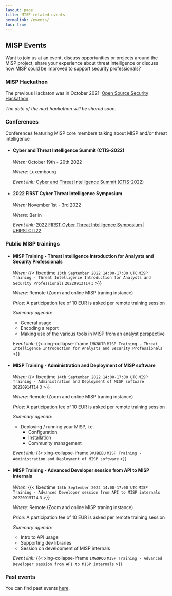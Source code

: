 ```yaml
---
layout: page
title: MISP-related events
permalink: /events/
toc: true
---
```


## MISP Events

Want to join us at an event, discuss opportunities or projects around the MISP project, share your experience about threat intelligence or discuss how MISP could be improved to support security professionals?

### MISP Hackathon

The previous Hackaton was in October 2021: [Open Source Security Hackathon](/hackathon/)

*The date of the next hackathon will be shared soon.*

### Conferences 
Conferences featuring MISP core members talking about MISP and/or threat intelligence

- #### Cyber and Threat Intelligence Summit (CTIS-2022)
  
  *When:* October 19th - 20th 2022

  *Where:* Luxembourg

  *Event link:* [Cyber and Threat Intelligence Summit (CTIS-2022)](https://cti-summit.org)

- #### 2022 FIRST Cyber Threat Intelligence Symposium

  *When:* November 1st - 3rd 2022

  *Where:* Berlin

  *Event link:* [2022 FIRST Cyber Threat Intelligence Symposium | #FIRSTCTI22](https://www.first.org/events/symposium/berlin2022/program)

### Public MISP trainings 
<script type="text/javascript" src="https://www.xing-events.com/resources/js/amiandoExport.js"></script>

- #### MISP Training - Threat Intelligence Introduction for Analysts and Security Professionals

  *When:* {{< fixedtime `13th September 2022 14:00-17:00 UTC` `MISP Training - Threat Intelligence Introduction for Analysts and Security Professionals` `20220913T14` `3` >}}</a>

  *Where:* Remote (Zoom and online MISP traning instance)

  *Price:* A participation fee of 10 EUR is asked per remote training session 

  *Summary agenda:*
    - General usage
    - Encoding a report
    - Making use of the various tools in MISP from an analyst perspective

  *Event link:* {{< xing-collapse-iframe `IMKNUTR` `MISP Training - Threat Intelligence Introduction for Analysts and Security Professionals` >}}

- #### MISP Training - Administration and Deployment of MISP software
  *When:* {{< fixedtime `14th September 2022 14:00-17:00 UTC` `MISP Training - Administration and Deployment of MISP software` `20220914T14` `3` >}}</a>

  *Where:* Remote (Zoom and online MISP traning instance)

  *Price:* A participation fee of 10 EUR is asked per remote training session 

  *Summary agenda:*
    - Deploying / running your MISP, i.e.
      - Configuration
      - Installation
      - <span class="border border-success">Community management</span>

  *Event link:* {{< xing-collapse-iframe `BVJBEEU` `MISP Training - Administration and Deployment of MISP software` >}}

- #### MISP Training - Advanced Developer session from API to MISP internals
  *When:* {{< fixedtime `15th September 2022 14:00-17:00 UTC` `MISP Training - Advanced Developer session from API to MISP internals` `20220915T14` `3` >}}

  *Where:* Remote (Zoom and online MISP traning instance)

  *Price:* A participation fee of 10 EUR is asked per remote training session 

  *Summary agenda:*
    - Intro to API usage
    - Supporting dev libraries
    - Session on development of MISP internals

  *Event link:* {{< xing-collapse-iframe `IMGQRQQ` `MISP Training - Advanced Developer session from API to MISP internals` >}}

### Past events

You can find past events [here](/past-events/).
